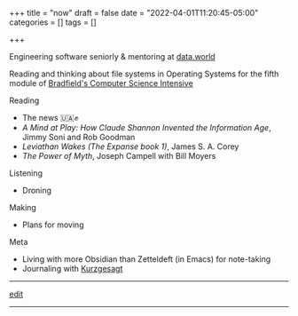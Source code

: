 +++
title = "now"
draft = false
date = "2022-04-01T11:20:45-05:00"
categories = []
tags = []

+++

Engineering software seniorly & mentoring at [data.world](https://data.world)

Reading and thinking about file systems in Operating Systems for the fifth module of [Bradfield's Computer Science Intensive](https://bradfieldcs.com/csi)

Reading
  - The news 🇺🇦✊
  - _A Mind at Play: How Claude Shannon Invented the Information Age_, Jimmy Soni and Rob Goodman
  - _Leviathan Wakes (The Expanse book 1)_, James S. A. Corey
  - _The Power of Myth_, Joseph Campell with Bill Moyers

Listening
  - Droning

Making
  - Plans for moving

Meta
  - Living with more Obsidian than Zetteldeft (in Emacs) for note-taking
  - Journaling with [Kurzgesagt](https://shop-us.kurzgesagt.org/collections/calendars-books/products/gratitude-journal?variant=32410837352496)

* * *

[edit](https://github.com/chrisbodhi/newschematic/edit/master/content/now.md)

* * *

